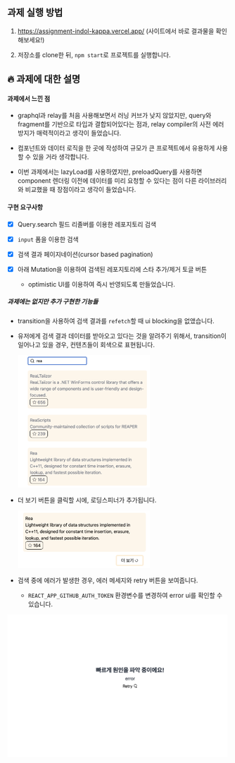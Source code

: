 ## 과제 실행 방법

1. https://assignment-indol-kappa.vercel.app/ (사이트에서 바로 결과물을 확인해보세요!)

2. 저장소를 clone한 뒤, `npm start`로 프로젝트를 실행합니다.

## 🔥 과제에 대한 설명

#### 과제에서 느낀 점

- graphql과 relay를 처음 사용해보면서 러닝 커브가 낮지 않았지만, query와 fragment를 기반으로 타입과 결합되어있다는 점과, relay compiler의 사전 에러 방지가 매력적이라고 생각이 들었습니다.

- 컴포넌트와 데이터 로직을 한 곳에 작성하여 규모가 큰 프로젝트에서 유용하게 사용할 수 있을 거라 생각합니다.

- 이번 과제에서는 lazyLoad를 사용하였지만, preloadQuery를 사용하면 component 렌더링 이전에 데이터를 미리 요청할 수 있다는 점이 다른 라이브러리와 비교했을 때 장점이라고 생각이 들었습니다.

#### 구현 요구사항

- [x] Query.search 필드 리졸버를 이용한 레포지토리 검색

- [x] `input` 폼을 이용한 검색
- [x] 검색 결과 페이지네이션(cursor based pagination)

- [x] 아래 Mutation을 이용하여 검색된 레포지토리에 스타 추가/제거 토글 버튼
  - optimistic UI를 이용하여 즉시 반영되도록 만들었습니다.

##### 과제에는 없지만 추가 구현한 기능들

- transition을 사용하여 검색 결과를 `refetch`할 때 ui blocking을 없앴습니다.

- 유저에게 검색 결과 데이터를 받아오고 있다는 것을 알려주기 위해서, transition이 일어나고 있을 경우, 컨텐츠들이 회색으로 표현됩니다.
  

  
  <img src='image.png' width='300'>

- 더 보기 버튼을 클릭할 시에, 로딩스피너가 추가됩니다.



  <img src='image-1.png' width='300'/>

- 검색 중에 에러가 발생한 경우, 에러 메세지와 retry 버튼을 보여줍니다.
  - `REACT_APP_GITHUB_AUTH_TOKEN` 환경변수를 변경하여 error ui를 확인할 수 있습니다.

<img src='image-2.png' width='500'>
